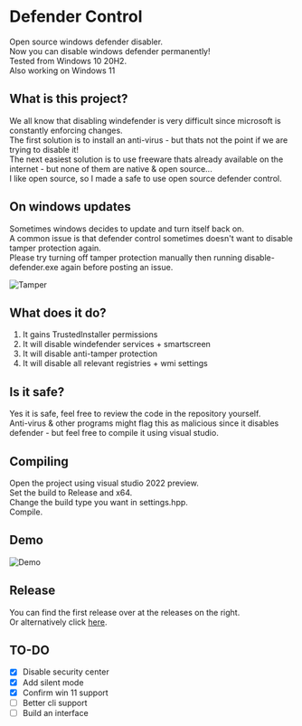 # Defender Control
Open source windows defender disabler.   
Now you can disable windows defender permanently!   
Tested from Windows 10 20H2.  
Also working on Windows 11 

## What is this project?  
We all know that disabling windefender is very difficult since microsoft is constantly enforcing changes.  
The first solution is to install an anti-virus - but thats not the point if we are trying to disable it!  
The next easiest solution is to use freeware thats already available on the internet - but none of them are native & open source...  
I like open source, so I made a safe to use open source defender control.  

## On windows updates
Sometimes windows decides to update and turn itself back on.  
A common issue is that defender control sometimes doesn't want to disable tamper protection again.  
Please try turning off tamper protection manually then running disable-defender.exe again before posting an issue.  

![Tamper](https://github.com/qtkite/defender-control/blob/main/resources/tamper.png?raw=true)

## What does it do?
1. It gains TrustedInstaller permissions
2. It will disable windefender services + smartscreen
3. It will disable anti-tamper protection
4. It will disable all relevant registries + wmi settings

## Is it safe?
Yes it is safe, feel free to review the code in the repository yourself.  
Anti-virus & other programs might flag this as malicious since it disables defender - but feel free to compile it using visual studio.

## Compiling
Open the project using visual studio 2022 preview.  
Set the build to Release and x64.  
Change the build type you want in settings.hpp.  
Compile.  

## Demo
![Demo](https://github.com/qtkite/defender-control/blob/main/resources/demo.gif?raw=true)

## Release
You can find the first release over at the releases on the right.  
Or alternatively click [here](https://github.com/qtkite/defender-control/releases/tag/v1.2).

## TO-DO
- [x] Disable security center
- [x] Add silent mode
- [x] Confirm win 11 support
- [ ] Better cli support 
- [ ] Build an interface
